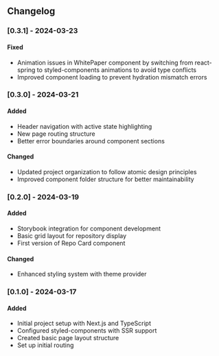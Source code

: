 ## Changelog

### [0.3.1] - 2024-03-23

#### Fixed
- Animation issues in WhitePaper component by switching from react-spring to styled-components animations to avoid type conflicts
- Improved component loading to prevent hydration mismatch errors

### [0.3.0] - 2024-03-21

#### Added
- Header navigation with active state highlighting
- New page routing structure
- Better error boundaries around component sections

#### Changed
- Updated project organization to follow atomic design principles
- Improved component folder structure for better maintainability

### [0.2.0] - 2024-03-19

#### Added
- Storybook integration for component development
- Basic grid layout for repository display
- First version of Repo Card component

#### Changed
- Enhanced styling system with theme provider

### [0.1.0] - 2024-03-17

#### Added
- Initial project setup with Next.js and TypeScript
- Configured styled-components with SSR support
- Created basic page layout structure
- Set up initial routing 